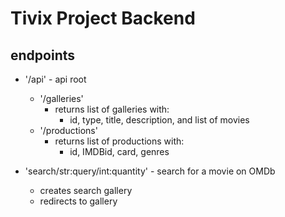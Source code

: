 # Tivix Project Backend

## endpoints

- '/api' - api root
    - '/galleries'
        - returns list of galleries with:
            - id, type, title, description, and list of movies
    - '/productions'
        - returns list of productions with:
            - id, IMDBid, card, genres

- 'search/str:query/int:quantity' - search for a movie on OMDb
    - creates search gallery
    - redirects to gallery
